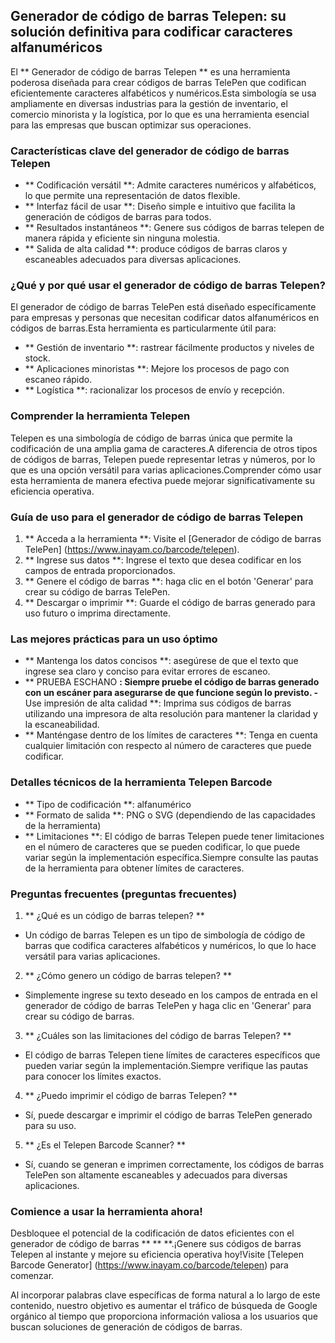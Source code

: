## Generador de código de barras Telepen: su solución definitiva para codificar caracteres alfanuméricos

El ** Generador de código de barras Telepen ** es una herramienta poderosa diseñada para crear códigos de barras TelePen que codifican eficientemente caracteres alfabéticos y numéricos.Esta simbología se usa ampliamente en diversas industrias para la gestión de inventario, el comercio minorista y la logística, por lo que es una herramienta esencial para las empresas que buscan optimizar sus operaciones.

### Características clave del generador de código de barras Telepen
- ** Codificación versátil **: Admite caracteres numéricos y alfabéticos, lo que permite una representación de datos flexible.
- ** Interfaz fácil de usar **: Diseño simple e intuitivo que facilita la generación de códigos de barras para todos.
- ** Resultados instantáneos **: Genere sus códigos de barras telepen de manera rápida y eficiente sin ninguna molestia.
- ** Salida de alta calidad **: produce códigos de barras claros y escaneables adecuados para diversas aplicaciones.

### ¿Qué y por qué usar el generador de código de barras Telepen?
El generador de código de barras TelePen está diseñado específicamente para empresas y personas que necesitan codificar datos alfanuméricos en códigos de barras.Esta herramienta es particularmente útil para:
- ** Gestión de inventario **: rastrear fácilmente productos y niveles de stock.
- ** Aplicaciones minoristas **: Mejore los procesos de pago con escaneo rápido.
- ** Logística **: racionalizar los procesos de envío y recepción.

### Comprender la herramienta Telepen
Telepen es una simbología de código de barras única que permite la codificación de una amplia gama de caracteres.A diferencia de otros tipos de códigos de barras, Telepen puede representar letras y números, por lo que es una opción versátil para varias aplicaciones.Comprender cómo usar esta herramienta de manera efectiva puede mejorar significativamente su eficiencia operativa.

### Guía de uso para el generador de código de barras Telepen
1. ** Acceda a la herramienta **: Visite el [Generador de código de barras TelePen] (https://www.inayam.co/barcode/telepen).
2. ** Ingrese sus datos **: Ingrese el texto que desea codificar en los campos de entrada proporcionados.
3. ** Genere el código de barras **: haga clic en el botón 'Generar' para crear su código de barras TelePen.
4. ** Descargar o imprimir **: Guarde el código de barras generado para uso futuro o imprima directamente.

### Las mejores prácticas para un uso óptimo
- ** Mantenga los datos concisos **: asegúrese de que el texto que ingrese sea claro y conciso para evitar errores de escaneo.
- ** PRUEBA ESCHANO **: Siempre pruebe el código de barras generado con un escáner para asegurarse de que funcione según lo previsto.
-** Use impresión de alta calidad **: Imprima sus códigos de barras utilizando una impresora de alta resolución para mantener la claridad y la escaneabilidad.
- ** Manténgase dentro de los límites de caracteres **: Tenga en cuenta cualquier limitación con respecto al número de caracteres que puede codificar.

### Detalles técnicos de la herramienta Telepen Barcode
- ** Tipo de codificación **: alfanumérico
- ** Formato de salida **: PNG o SVG (dependiendo de las capacidades de la herramienta)
- ** Limitaciones **: El código de barras Telepen puede tener limitaciones en el número de caracteres que se pueden codificar, lo que puede variar según la implementación específica.Siempre consulte las pautas de la herramienta para obtener límites de caracteres.

### Preguntas frecuentes (preguntas frecuentes)

1. ** ¿Qué es un código de barras telepen? **
- Un código de barras Telepen es un tipo de simbología de código de barras que codifica caracteres alfabéticos y numéricos, lo que lo hace versátil para varias aplicaciones.

2. ** ¿Cómo genero un código de barras telepen? **
- Simplemente ingrese su texto deseado en los campos de entrada en el generador de código de barras TelePen y haga clic en 'Generar' para crear su código de barras.

3. ** ¿Cuáles son las limitaciones del código de barras Telepen? **
- El código de barras Telepen tiene límites de caracteres específicos que pueden variar según la implementación.Siempre verifique las pautas para conocer los límites exactos.

4. ** ¿Puedo imprimir el código de barras Telepen? **
- Sí, puede descargar e imprimir el código de barras TelePen generado para su uso.

5. ** ¿Es el Telepen Barcode Scanner? **
- Sí, cuando se generan e imprimen correctamente, los códigos de barras TelePen son altamente escaneables y adecuados para diversas aplicaciones.

### Comience a usar la herramienta ahora!
Desbloquee el potencial de la codificación de datos eficientes con el generador de código de barras ** ** **.¡Genere sus códigos de barras Telepen al instante y mejore su eficiencia operativa hoy!Visite [Telepen Barcode Generator] (https://www.inayam.co/barcode/telepen) para comenzar.

Al incorporar palabras clave específicas de forma natural a lo largo de este contenido, nuestro objetivo es aumentar el tráfico de búsqueda de Google orgánico al tiempo que proporciona información valiosa a los usuarios que buscan soluciones de generación de códigos de barras.